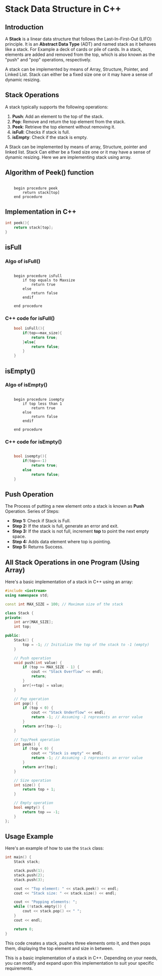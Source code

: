 # Stack Data Structure in C++

## Introduction

A **Stack** is a linear data structure that follows the Last-In-First-Out (LIFO) principle.
It is an **Abstract Data Type** (ADT) and named stack as it behaves like a stack. For Example a deck of cards or pile of cards.
In a stack, elements are added and removed from the top, which is also known as the "push" and "pop" operations, respectively.

A stack can be implemented by means of Array, Structure, Pointer, and Linked List. Stack can either be a fixed size one or it may have a sense of dynamic resizing.

## Stack Operations

A stack typically supports the following operations:

1. **Push**: Add an element to the top of the stack.
2. **Pop**: Remove and return the top element from the stack.
3. **Peek**: Retrieve the top element without removing it.
4. **isFull**: Checks if stack is full.
5. **isEmpty**: Check if the stack is empty.

A Stack can be implemented by means of array, Structure, pointer and linked list. Stack Can either be a fixed size one or it may have a sense of dynamic resizing. Here we are implementing stack using array.

## Algorithm of Peek() function

```pseudo
    
    begin procedure peek
        return stack[top]
    end procedure 
```

## Implementation in C++

``` c++
int peek(){
    return stack[top];
}
```

## isFull

### Algo of isFull()

``` pseudo
    
    begin procedure isFull
        if top equals to Maxsize
            return true
        else 
            return false
        endif

    end procedure
```

### C++ code for isFull()

```c++
    bool isFull(){
        if(top==max_size){
            return true;
        }else{
            return false;
        }
    }
```

## isEmpty()

### Algo of isEmpty()

```pseudo

    begin procedure isempty
        if top less than 1
            return true
        else
            return false
        endif

    end procedure

```

### C++ code for isEmpty()

```c++

    bool isempty(){
        if(top==-1)
            return true;
        else
            return false;
    }

```

## Push Operation

The Process of putting a new element onto a stack is known as **Push** Operation.
Series of Steps:

- **Step 1:** Check if Stack is Full.
- **Step 2:** If the stack is full, generate an error and exit.
- **Step 3:** If the stack is not full, increment **top** to point the next empty space.
- **Step 4:** Adds data element where top is pointing.
- **Step 5:** Returns Success.

## All Stack Operations in one Program (Using Array)

Here's a basic implementation of a stack in C++ using an array:

```cpp
#include <iostream>
using namespace std;

const int MAX_SIZE = 100; // Maximum size of the stack

class Stack {
private:
    int arr[MAX_SIZE];
    int top;

public:
    Stack() {
        top = -1; // Initialize the top of the stack to -1 (empty)
    }

    // Push operation
    void push(int value) {
        if (top >= MAX_SIZE - 1) {
            cout << "Stack Overflow" << endl;
            return;
        }
        arr[++top] = value;
    }

    // Pop operation
    int pop() {
        if (top < 0) {
            cout << "Stack Underflow" << endl;
            return -1; // Assuming -1 represents an error value
        }
        return arr[top--];
    }

    // Top/Peek operation
    int peek() {
        if (top < 0) {
            cout << "Stack is empty" << endl;
            return -1; // Assuming -1 represents an error value
        }
        return arr[top];
    }

    // Size operation
    int size() {
        return top + 1;
    }

    // Empty operation
    bool empty() {
        return top == -1;
    }
};
```

## Usage Example

Here's an example of how to use the `Stack` class:

```cpp
int main() {
    Stack stack;

    stack.push(1);
    stack.push(2);
    stack.push(3);

    cout << "Top element: " << stack.peek() << endl;
    cout << "Stack size: " << stack.size() << endl;

    cout << "Popping elements: ";
    while (!stack.empty()) {
        cout << stack.pop() << " ";
    }
    cout << endl;

    return 0;
}
```

This code creates a stack, pushes three elements onto it, and then pops them, displaying the top element and size in between.

This is a basic implementation of a stack in C++. Depending on your needs, you can modify and expand upon this implementation to suit your specific requirements.
